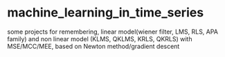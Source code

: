 # machine_learning_in_time_series
some projects for remembering, linear model(wiener filter, LMS, RLS, APA family) and non linear model (KLMS, QKLMS, KRLS, QKRLS) with MSE/MCC/MEE, based on Newton method/gradient descent
